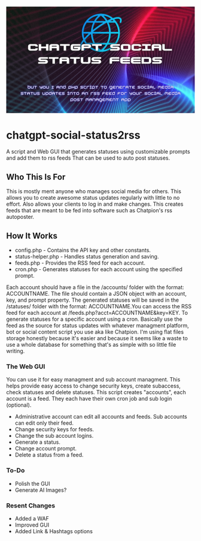 ![Header](./png_20230324_105953_0000.png)

# chatgpt-social-status2rss
A script and Web GUI that generates statuses using customizable prompts and add them to rss feeds That can be used to auto post statuses.


## Who This Is For
This is mostly ment anyone who manages social media for others. This allows you to create awesome status updates regularly with little to no effort. Also allows your clients to log in and make changes. This creates feeds that are meant to be fed into software such as Chatpion's rss autoposter.

## How It Works
- config.php - Contains the API key and other constants.
- status-helper.php - Handles status generation and saving.
- feeds.php - Provides the RSS feed for each account.
- cron.php - Generates statuses for each account using the specified prompt.

Each account should have a file in the /accounts/ folder with the format: ACCOUNTNAME. The file should contain a JSON object with an account, key, and prompt property. The generated statuses will be saved in the /statuses/ folder with the format: ACCOUNTNAME.You can access the RSS feed for each account at /feeds.php?acct=ACCOUNTNAME&key=KEY. To generate statuses for a specific account using a cron.  Basically use the feed as the source for status updates with whatever managment platform, bot or social content script you use aka like Chatpion. I'm using flat files storage honestly because it's easier and because it seems like a waste to use a whole database for something that's as simple with so little file writing.

### The Web GUI
You can use it for easy managment and sub account managment. This helps provide easy access to change security keys, create subaccess, check statuses and delete statuses. This script creates "accounts", each account is a feed. They each have their own cron job and sub login (optional).

-  Administrative account can edit all accounts and feeds. Sub accounts can edit only their feed.
-  Change security keys for feeds.
-  Change the sub account logins.
-  Generate a status.
-  Change account prompt.
-  Delete a status from a feed.

### To-Do
- Polish the GUI
- Generate AI Images?

### Resent Changes
- Added a WAF
- Improved GUI
- Added Link & Hashtags options